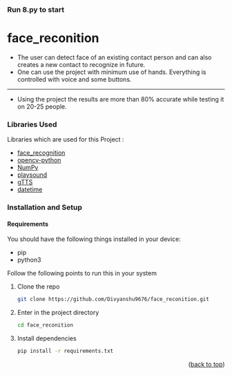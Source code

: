 ### Run 8.py to start

# face_reconition
  *  The user can detect face of an existing contact person and can also creates a new contact to recognize in future.
  *  One can use the project with minimum use of hands. Everything is controlled with voice and some buttons.
  *  **********************
  *  Using the project the results are more than 80% accurate while testing it on 20-25 people.


### Libraries Used
Libraries which are used for this Project :

- [face_recognition](https://github.com/ageitgey/face_recognition)
- [opencv-python](https://pypi.org/project/opencv-python/)
- [NumPy](https://numpy.org/)
- [playsound](https://pypi.org/project/playsound/)
- [gTTS](https://pypi.org/project/gTTS/)
- [datetime](https://docs.python.org/3/library/datetime.html)


### Installation and Setup
 #### Requirements
 You should have the following things installed in your device:
 - pip
 - python3

Follow the following points to run this in your system

1.  Clone the repo
    ```sh
    git clone https://github.com/Divyanshu9676/face_reconition.git
    ```
3.  Enter in the project directory
    ```sh
    cd face_reconition
    ```
4.  Install dependencies
    ```sh
    pip install -r requirements.txt
    ```

<p align="right">(<a href="#top">back to top</a>)</p> 
